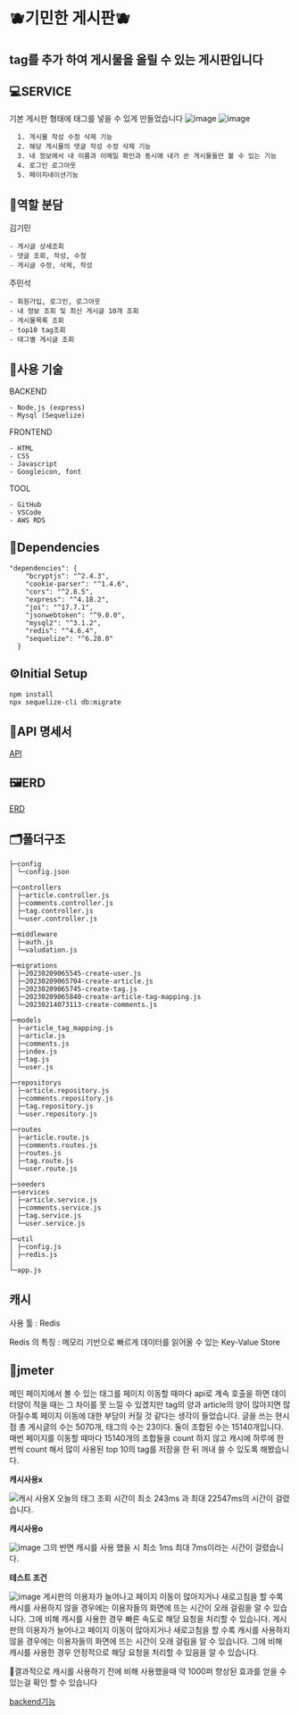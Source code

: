 # 🫐기민한 게시판🫐
tag를 추가 하여 게시물을 올릴 수 있는 게시판입니다
---
## 💻SERVICE
기본 게시판 형태에 태그를 넣을 수 있게 만들었습니다
![image](https://user-images.githubusercontent.com/111362623/220508372-4e4f1222-0835-4071-9006-e0ed374256a7.png)
![image](https://user-images.githubusercontent.com/111362623/220508417-758dc7f4-de95-4628-b766-6c070396dc3f.png)
```
  1. 게시물 작성 수정 삭제 기능
  2. 해당 게시물의 댓글 작성 수정 삭제 기능
  3. 내 정보에서 내 이름과 이메일 확인과 동시에 내가 쓴 게시물들만 볼 수 있는 기능
  4. 로그인 로그아웃
  5. 페이지네이션기능
```
## 👤역할 분담
김기민
```
- 게시글 상세조회
- 댓글 조회, 작성, 수정
- 게시글 수정, 삭제, 작성
```
주민석
```
- 회원가입, 로그인, 로그아웃
- 내 정보 조회 및 최신 게시글 10개 조회
- 게시물목록 조회
- top10 tag조회
- 태그별 게시글 조회
```
## 🔧사용 기술
BACKEND
```
- Node.js (express)
- Mysql (Sequelize)
```
FRONTEND
```
- HTML
- CSS
- Javascript
- Googleicon, font
```
TOOL
```
- GitHub
- VSCode
- AWS RDS
```
## 🎨Dependencies
```
"dependencies": {
    "bcryptjs": "^2.4.3",
    "cookie-parser": "^1.4.6",
    "cors": "^2.8.5",
    "express": "^4.18.2",
    "joi": "^17.7.1",
    "jsonwebtoken": "^9.0.0",
    "mysql2": "^3.1.2",
    "redis": "^4.6.4",
    "sequelize": "^6.28.0"
  }
```

## ⚙️Initial Setup

```
npm install
npx sequelize-cli db:migrate
```

## 📜API 명세서
[API](https://www.notion.so/API-81407027de3049de951c36b8036a6668)
## 🖼️ERD
[ERD](https://www.notion.so/ERD-91bcdb024414472d9c9c76b4d14372d1)
## 🗂️폴더구조
  ```
├─config
│ └─config.json
│
├─controllers
│ ├─article.controller.js
│ ├─comments.controller.js
│ ├─tag.controller.js
│ └─user.controller.js
│
├─middleware
│ ├─auth.js
│ └─valudation.js
│
├─migrations
│ ├─20230209065545-create-user.js
│ ├─20230209065704-create-article.js
│ ├─20230209065745-create-tag.js
│ ├─20230209065840-create-article-tag-mapping.js
│ └─20230214073113-create-comments.js
│
├─models
│ ├─article_tag_mapping.js
│ ├─article.js
│ ├─comments.js
│ ├─index.js
│ ├─tag.js
│ └─user.js
│
├─repositorys
│ ├─article.repository.js
│ ├─comments.repository.js
│ ├─tag.repository.js
│ └─user.repository.js
│
├─routes
│ ├─article.route.js
│ ├─comments.routes.js
│ ├─routes.js
│ ├─tag.route.js
│ └─user.route.js
│
├─seeders
├─services
│ ├─article.service.js
│ ├─comments.service.js
│ ├─tag.service.js
│ └─user.service.js
│
├─util
│ ├─config.js
│ ├─redis.js
│
└─app.js
```
## 캐시
사용 툴 : Redis

Redis 의 특징 : 메모리 기반으로 빠르게 데이터를 읽어올 수 있는 Key-Value Store
## 🔎jmeter
메인 페이지에서 볼 수 있는 태그를 페이지 이동할 때마다 api로 계속 호출을 하면 데이터양이 적을 때는 그 차이를 못 느낄 수 있겠지만 tag의 양과 article의 양이 많아지면 많아질수록 페이지 이동에 대한 부담이 커질 것 같다는 생각이 들었습니다. 글을 쓰는 현시점 총 게시글의 수는 5070개, 태그의 수는 23이다. 둘이 조합된 수는 15140개입니다. 매번 페이지를 이동할 때마다 15140개의 조합들을 count 하지 않고 캐시에 하루에 한 번씩 count 해서 많이 사용된 top 10의 tag를 저장을 한 뒤 꺼내 쓸 수 있도록 해봤습니다.

**캐시사용x**

![캐시 사용X 오늘의 태그 조회](https://user-images.githubusercontent.com/118159400/220608773-25c823f7-00b9-4ac4-b4b1-45becc97066d.png)
시간이 최소 243ms 과 최대 22547ms의 시간이 걸렸습니다. 

**캐시사용o**

![image](https://user-images.githubusercontent.com/111362623/220600496-0ba81ea9-171f-4714-8bcb-203a8d7711f0.png)
그의 반면 캐시를 사용 했을 시 최소 1ms 최대 7ms이라는 시간이 걸렸습니다. 

**테스트 조건**

![image](https://user-images.githubusercontent.com/111362623/220600285-1d1e36fe-18cf-4eb2-a145-039e3292117a.png)
게시판의 이용자가 늘어나고 페이지 이동이 많아지거나 새로고침을 할 수록 캐시를 사용하지 않을 경우에는 이용자들의 화면에 뜨는 시간이 오래 걸림을 알 수 있습니다. 그에 비해 캐시를 사용한 경우 빠른 속도로 해당 요청을 처리할 수 있습니다.
게시판의 이용자가 늘어나고 페이지 이동이 많아지거나 새로고침을 할 수록 캐시를 사용하지 않을 경우에는 이용자들의 화면에 뜨는 시간이 오래 걸림을 알 수 있습니다. 그에 비해 캐시를 사용한 경우 안정적으로 해당 요청을 처리할 수 있음을 알 수 있습니다.

🌟결과적으로 캐시를 사용하기 전에 비해 사용했을때 약 1000퍼 향상된 효과를 얻을 수 있는걸 확인 할 수 있습니다
  
[backend기능](https://github.com/jennaaaaaaaaa/board-be)
